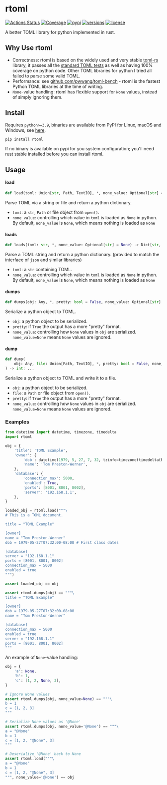 # rtoml

[![Actions Status](https://github.com/samuelcolvin/rtoml/workflows/CI/badge.svg)](https://github.com/samuelcolvin/rtoml/actions?query=event%3Apush+branch%3Amain+workflow%3ACI)
[![Coverage](https://codecov.io/gh/samuelcolvin/rtoml/branch/main/graph/badge.svg)](https://codecov.io/gh/samuelcolvin/rtoml)
[![pypi](https://img.shields.io/pypi/v/rtoml.svg)](https://pypi.python.org/pypi/rtoml)
[![versions](https://img.shields.io/pypi/pyversions/rtoml.svg)](https://github.com/samuelcolvin/rtoml)
[![license](https://img.shields.io/github/license/samuelcolvin/rtoml.svg)](https://github.com/samuelcolvin/rtoml/blob/main/LICENSE)


A better TOML library for python implemented in rust.

## Why Use rtoml

* Correctness: rtoml is based on the widely used and very stable [toml-rs](https://github.com/alexcrichton/toml-rs)
library, it passes all the [standard TOML tests](https://github.com/BurntSushi/toml-test) as well as having 100%
coverage on python code. Other TOML libraries for python I tried all failed to parse some valid TOML.
* Performance: see [github.com/pwwang/toml-bench](https://github.com/pwwang/toml-bench) -
  rtoml is the fastest Python TOML libraries at the time of writing.
* `None`-value handling: rtoml has flexible support for `None` values, instead of simply ignoring them.

## Install

Requires `python>=3.9`, binaries are available from PyPI for Linux, macOS and Windows,
see [here](https://pypi.org/project/rtoml/#files).

```bash
pip install rtoml
```

If no binary is available on pypi for you system configuration; you'll need rust stable
installed before you can install rtoml.

## Usage

#### load
```python
def load(toml: Union[str, Path, TextIO], *, none_value: Optional[str] = None) -> Dict[str, Any]: ...
```

Parse TOML via a string or file and return a python dictionary.

* `toml`: a `str`, `Path` or file object from `open()`.
* `none_value`: controlling which value in `toml` is loaded as `None` in python. By default, `none_value` is `None`, which means nothing is loaded as `None`

#### loads
```python
def loads(toml: str, *, none_value: Optional[str] = None) -> Dict[str, Any]: ...
```

Parse a TOML string and return a python dictionary. (provided to match the interface of `json` and similar libraries)

* `toml`: a `str` containing TOML.
* `none_value`: controlling which value in `toml` is loaded as `None` in python. By default, `none_value` is `None`, which means nothing is loaded as `None`

#### dumps
```python
def dumps(obj: Any, *, pretty: bool = False, none_value: Optional[str] = "null") -> str: ...
```

Serialize a python object to TOML.

* `obj`: a python object to be serialized.
* `pretty`: if `True` the output has a more "pretty" format.
* `none_value`: controlling how `None` values in `obj` are serialized. `none_value=None` means `None` values are ignored.

#### dump
```python
def dump(
    obj: Any, file: Union[Path, TextIO], *, pretty: bool = False, none_value: Optional[str] = "null"
) -> int: ...
```

Serialize a python object to TOML and write it to a file.

* `obj`: a python object to be serialized.
* `file`: a `Path` or file object from `open()`.
* `pretty`: if `True` the output has a more "pretty" format.
* `none_value`: controlling how `None` values in `obj` are serialized. `none_value=None` means `None` values are ignored.

### Examples

```py
from datetime import datetime, timezone, timedelta
import rtoml

obj = {
    'title': 'TOML Example',
    'owner': {
        'dob': datetime(1979, 5, 27, 7, 32, tzinfo=timezone(timedelta(hours=-8))),
        'name': 'Tom Preston-Werner',
    },
    'database': {
        'connection_max': 5000,
        'enabled': True,
        'ports': [8001, 8001, 8002],
        'server': '192.168.1.1',
    },
}

loaded_obj = rtoml.load("""\
# This is a TOML document.

title = "TOML Example"

[owner]
name = "Tom Preston-Werner"
dob = 1979-05-27T07:32:00-08:00 # First class dates

[database]
server = "192.168.1.1"
ports = [8001, 8001, 8002]
connection_max = 5000
enabled = true
""")

assert loaded_obj == obj

assert rtoml.dumps(obj) == """\
title = "TOML Example"

[owner]
dob = 1979-05-27T07:32:00-08:00
name = "Tom Preston-Werner"

[database]
connection_max = 5000
enabled = true
server = "192.168.1.1"
ports = [8001, 8001, 8002]
"""
```

An example of `None`-value handling:

```python
obj = {
    'a': None,
    'b': 1,
    'c': [1, 2, None, 3],
}

# Ignore None values
assert rtoml.dumps(obj, none_value=None) == """\
b = 1
c = [1, 2, 3]
"""

# Serialize None values as '@None'
assert rtoml.dumps(obj, none_value='@None') == """\
a = "@None"
b = 1
c = [1, 2, "@None", 3]
"""

# Deserialize '@None' back to None
assert rtoml.load("""\
a = "@None"
b = 1
c = [1, 2, "@None", 3]
""", none_value='@None') == obj
```
